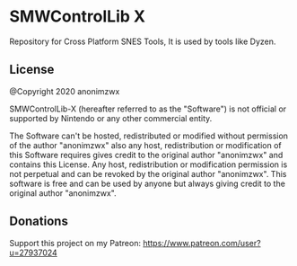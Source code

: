 # SMWControlLib X
 
Repository for Cross Platform SNES Tools, It is used by tools like Dyzen.

## License
@Copyright 2020 anonimzwx

SMWControlLib-X (hereafter referred to as the "Software") is not official or supported by Nintendo or any other commercial entity.

The Software can't be hosted, redistributed or modified without permission of the author "anonimzwx" also any host, redistribution or modification of this Software requires gives credit to the original author "anonimzwx" and contains this License.
Any host, redistribution or modification permission is not perpetual and can be revoked by the original author "anonimzwx".
This software is free and can be used by anyone but always giving credit to the original author "anonimzwx".

## Donations
Support this project on my Patreon: https://www.patreon.com/user?u=27937024
